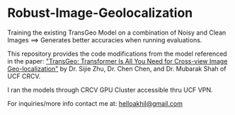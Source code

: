 # Robust-Image-Geolocalization
Training the existing TransGeo Model on a combination of Noisy and Clean Images ==> 
Generates better accuracies when running evaluations.

This repository provides the code modifications from the model referenced in the paper: ["TransGeo: Transformer Is All You Need for Cross-view Image Geo-localization"](https://arxiv.org/pdf/2204.00097.pdf) by Dr. Sijie Zhu, Dr. Chen Chen, and Dr. Mubarak Shah of UCF CRCV.

I ran the models through CRCV GPU Cluster accessible thru UCF VPN.

For inquiries/more info contact me at: helloakhil@gmail.com
